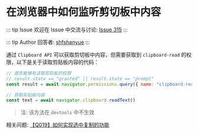 # 在浏览器中如何监听剪切板中内容



::: tip Issue 
 欢迎在 Issue 中交流与讨论: [Issue 315](https://github.com/shfshanyue/Daily-Question/issues/315) 
:::

::: tip Author 
回答者: [shfshanyue](https://github.com/shfshanyue) 
:::

通过 `Clipboard API` 可以获取剪切板中内容，但需要获取到 `clipboard-read` 的权限，以下是关于读取剪贴板内容的代码：

``` js
// 是否能够有读取剪贴板的权限
// result.state == "granted" || result.state == "prompt"
const result = await navigator.permissions.query({ name: "clipboard-read" })

// 获取剪贴板内容
const text = await navigator.clipboard.readText()
```

 > 注: 该方法在 `devtools` 中不生效

相关问题: [【Q019】如何实现选中复制的功能](https://github.com/shfshanyue/Daily-Question/issues/20)
